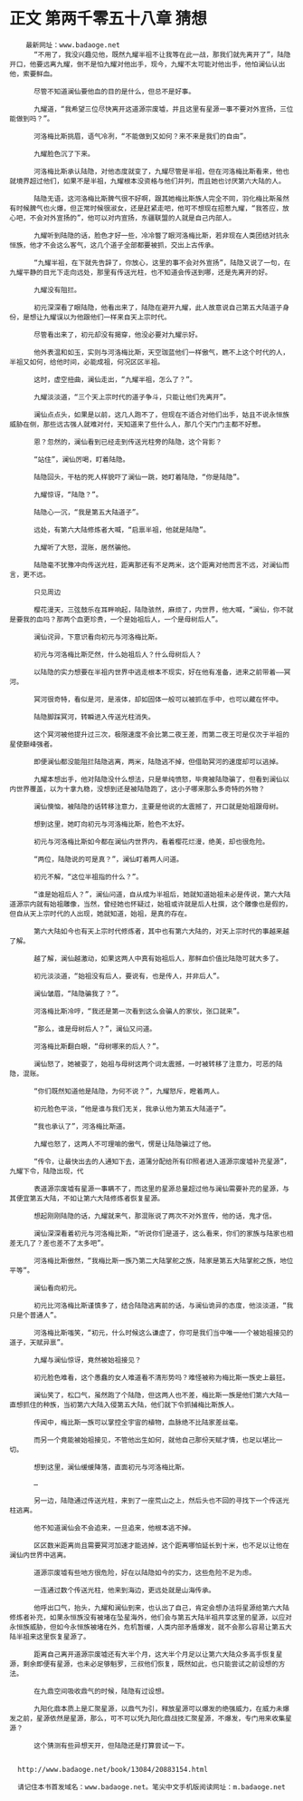 # 正文 第两千零五十八章 猜想
        最新网址：www.badaoge.net
          “不用了，我没兴趣见他，既然九耀半祖不让我等在此一战，那我们就先离开了”，陆隐开口，他要远离九耀，倒不是怕九耀对他出手，现今，九耀不太可能对他出手，他怕澜仙认出他，索要鲜血。
      
          尽管不知道澜仙要他血的目的是什么，但总不是好事。
      
          九耀道，“我希望三位尽快离开这道源宗废墟，并且这里有星源一事不要对外宣扬，三位能做到吗？”。
      
          河洛梅比斯挑眉，语气冷冽，“不能做到又如何？来不来是我们的自由”。
      
          九耀脸色沉了下来。
      
          河洛梅比斯承认陆隐，对他态度就变了，九耀尽管是半祖，但在河洛梅比斯看来，他也就境界超过他们，如果不是半祖，九耀根本没资格与他们并列，而且她也讨厌第六大陆的人。
      
          陆隐无语，这河洛梅比斯脾气很不好啊，跟其她梅比斯族人完全不同，羽化梅比斯虽然有时候脾气也火爆，但正常时候很淑女，还是赶紧走吧，他可不想现在招惹九耀，“我答应，放心吧，不会对外宣扬的”，他可以对内宣扬，东疆联盟的人就是自己内部人。
      
          九耀听到陆隐的话，脸色才好一些，冷冷瞥了眼河洛梅比斯，若非现在人类团结对抗永恒族，他才不会这么客气，这几个道子全部都要被抓，交出上古传承。
      
          “九耀半祖，在下就先告辞了，你放心，这里的事不会对外宣扬”，陆隐又说了一句，在九耀平静的目光下走向远处，那里有传送光柱，也不知道会传送到哪，还是先离开的好。
      
          九耀没有阻拦。
      
          初元深深看了眼陆隐，他看出来了，陆隐在避开九耀，此人故意说自己第五大陆道子身份，是想让九耀误以为他跟他们一样来自天上宗时代。
      
          尽管看出来了，初元却没有揭穿，他没必要对九耀示好。
      
          他外表温和如玉，实则与河洛梅比斯，天空珈蓝他们一样傲气，瞧不上这个时代的人，半祖又如何，给他时间，必能成祖，何况区区半祖。
      
          这时，虚空扭曲，澜仙走出，“九耀半祖，怎么了？”。
      
          九耀淡淡道，“三个天上宗时代的道子争斗，只能让他们先离开”。
      
          澜仙点点头，如果是以前，这几人跑不了，但现在不适合对他们出手，姑且不说永恒族威胁在侧，那些远古强人就难对付，天知道来了些什么人，那几个天门门主都不好惹。
      
          恩？忽然的，澜仙看到已经走到传送光柱旁的陆隐，这个背影？
      
          “站住”，澜仙厉喝，盯着陆隐。
      
          陆隐回头，干枯的死人样貌吓了澜仙一跳，她盯着陆隐，“你是陆隐”。
      
          九耀惊讶，“陆隐？”。
      
          陆隐心一沉，“我是第五大陆道子”。
      
          远处，有第六大陆修炼者大喊，“启禀半祖，他就是陆隐”。
      
          九耀听了大怒，混账，居然骗他。
      
          陆隐毫不犹豫冲向传送光柱，距离那还有不足两米，这个距离对他而言不远，对澜仙而言，更不远。
      
          只见周边
      
          樱花漫天，三弦鼓乐在耳畔响起，陆隐骇然，麻烦了，内世界，他大喊，“澜仙，你不就是要我的血吗？那两个血更珍贵，一个是始祖后人，一个是母树后人”。
      
          澜仙诧异，下意识看向初元与河洛梅比斯。
      
          初元与河洛梅比斯茫然，什么始祖后人？什么母树后人？
      
          以陆隐的实力想要在半祖内世界中逃走根本不现实，好在他有准备，进来之前带着——冥河。
      
          冥河很奇特，看似是河，是液体，却如固体一般可以被抓在手中，也可以藏在怀中。
      
          陆隐脚踩冥河，转瞬进入传送光柱消失。
      
          这个冥河被他提升过三次，极限速度不会比第二夜王差，而第二夜王可是仅次于半祖的星使巅峰强者。
      
          即便澜仙都没能阻拦陆隐逃离，两米，陆隐逃不掉，但借助冥河的速度却可以逃掉。
      
          九耀本想出手，他对陆隐没什么想法，只是单纯愤怒，毕竟被陆隐骗了，但看到澜仙以内世界覆盖，以为十拿九稳，没想到还是被陆隐跑了，这小子哪来那么多奇特的外物？
      
          澜仙懊恼，被陆隐的话转移注意力，主要是他说的太震撼了，开口就是始祖跟母树。
      
          想到这里，她盯向初元与河洛梅比斯，脸色不太好。
      
          初元与河洛梅比斯如今都在澜仙内世界内，看着樱花烂漫，绝美，却也很危险。
      
          “两位，陆隐说的可是真？”，澜仙盯着两人问道。
      
          初元不解，“这位半祖指的什么？”。
      
          “谁是始祖后人？”，澜仙问道，自从成为半祖后，她就知道始祖未必是传说，第六大陆道源宗内就有始祖雕像，当然，曾经她也怀疑过，始祖或许就是后人杜撰，这个雕像也是假的，但自从天上宗时代的人出现，她就知道，始祖，是真的存在。
      
          第六大陆如今也有天上宗时代修炼者，其中也有第六大陆的，对天上宗时代的事越来越了解。
      
          越了解，澜仙越激动，如果这两人中真有始祖后人，那鲜血价值比陆隐可就大多了。
      
          初元淡淡道，“始祖没有后人，要说有，也是传人，并非后人”。
      
          澜仙皱眉，“陆隐骗我了？”。
      
          河洛梅比斯冷哼，“我还是第一次看到这么会骗人的家伙，张口就来”。
      
          “那么，谁是母树后人？”，澜仙又问道。
      
          河洛梅比斯翻白眼，“母树哪来的后人？”。
      
          澜仙怒了，她被耍了，始祖与母树这两个词太震撼，一时被转移了注意力，可恶的陆隐，混账。
      
          “你们既然知道他是陆隐，为何不说？”，九耀怒斥，瞪着两人。
      
          初元脸色平淡，“他是谁与我们无关，我承认他为第五大陆道子”。
      
          “我也承认了”，河洛梅比斯道。
      
          九耀也怒了，这两人不可理喻的傲气，愣是让陆隐骗过了他。
      
          “传令，让最快出去的人通知下去，道蒲分配给所有印照者进入道源宗废墟补充星源”，九耀下令，陆隐出现，代
      
          表道源宗废墟有星源一事瞒不了，而这里的星源总量超过他与澜仙需要补充的星源，与其便宜第五大陆，不如让第六大陆修炼者恢复星源。
      
          想起刚刚陆隐的话，九耀就来气，那混账说了两次不对外宣传，他的话，鬼才信。
      
          澜仙深深看着初元与河洛梅比斯，“听说你们是道子，这么看来，你们的家族与陆家也相差无几了？差也差不了太多吧”。
      
          河洛梅比斯傲然，“我梅比斯一族乃第二大陆掌舵之族，陆家是第五大陆掌舵之族，地位平等”。
      
          澜仙看向初元。
      
          初元比河洛梅比斯谨慎多了，结合陆隐逃离前的话，与澜仙诡异的态度，他淡淡道，“我只是个普通人”。
      
          河洛梅比斯嗤笑，“初元，什么时候这么谦虚了，你可是我们当中唯一一个被始祖接见的道子，天赋异禀”。
      
          九耀与澜仙惊讶，竟然被始祖接见？
      
          初元脸色难看，这个愚蠢的女人难道看不清形势吗？难怪被称为梅比斯一族史上最狂。
      
          澜仙笑了，松口气，虽然跑了个陆隐，但这两人也不差，梅比斯一族是他们第六大陆一直想抓住的种族，当初第六大陆入侵第五大陆，他们就下令抓捕梅比斯族人。
      
          传闻中，梅比斯一族可以掌控全宇宙的植物，血脉绝不比陆家差丝毫。
      
          而另一个竟能被始祖接见，不管他出生如何，就他自己那份天赋才情，也足以堪比一切。
      
          想到这里，澜仙缓缓降落，直面初元与河洛梅比斯。
      
          …
      
          另一边，陆隐通过传送光柱，来到了一座荒山之上，然后头也不回的寻找下一个传送光柱逃离。
      
          他不知道澜仙会不会追来，一旦追来，他根本逃不掉。
      
          区区数米距离尚且需要冥河加速才能逃掉，这个距离哪怕延长到十米，也不足以让他在澜仙内世界中逃离。
      
          道源宗废墟有些地方很危险，好在以陆隐如今的实力，这些危险不足为虑。
      
          一连通过数个传送光柱，他来到海边，更远处就是山海传承。
      
          他呼出口气，抬头，九耀和澜仙到来，也认出了自己，肯定会想办法将星源给第六大陆修炼者补充，如果永恒族没有被堵在坠星海外，他们会与第五大陆半祖共享这里的星源，以应对永恒族威胁，但如今永恒族被堵在外，危机暂缓，人类内部矛盾爆发，就不会那么容易让第五大陆半祖来这里恢复星源了。
      
          距离自己离开道源宗废墟还有大半个月，这大半个月足以让第六大陆众多高手恢复星源，剩余即便有星源，也未必足够魁罗，三叔他们恢复，既然如此，也只能尝试之前设想的方法。
      
          在九鼎空间吸收鼎气的时候，陆隐有过设想。
      
          九阳化鼎本质上是汇聚星源，以鼎气为引，释放星源可以爆发的绝强威力，在威力未爆发之前，星源依然是星源，那么，可不可以凭九阳化鼎战技汇聚星源，不爆发，专门用来收集星源？
      
          这个猜测有些异想天开，但陆隐还是打算尝试一下。
      
      
      http://www.badaoge.net/book/13084/20883154.html
      
      请记住本书首发域名：www.badaoge.net。笔尖中文手机版阅读网址：m.badaoge.net